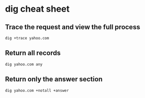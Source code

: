 # dig cheat sheet

## Trace the request and view the full process

```
dig +trace yahoo.com
```

## Return all records

```
dig yahoo.com any
```

## Return only the answer section
```
dig yahoo.com +notall +answer
```